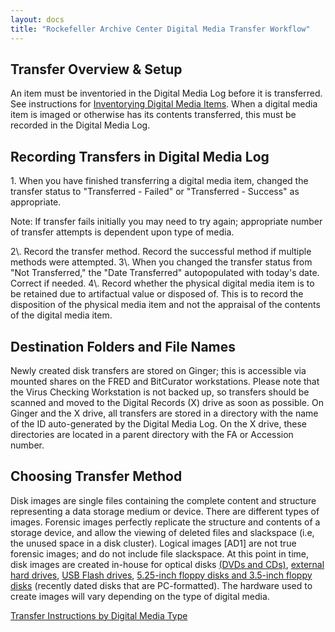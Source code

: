```yaml
---
layout: docs
title: "Rockefeller Archive Center Digital Media Transfer Workflow"
---
```


## Transfer Overview & Setup

An item must be inventoried in the Digital Media Log before it is transferred. See instructions for [Inventorying Digital Media Items](inventory). When a digital media item is imaged or otherwise has its contents transferred, this must be recorded in the Digital Media Log.

## Recording Transfers in Digital Media Log

1\. When you have finished transferring a digital media item, changed the transfer status to "Transferred - Failed" or "Transferred - Success" as appropriate.
  <div class="docs-example">
    <p>Note: If transfer fails initially you may need to try again; appropriate number of transfer attempts is dependent upon type of media.</p>
  </div>  
2\. Record the transfer method. Record the successful method if multiple methods were attempted.
3\.  When you changed the transfer status from "Not Transferred," the "Date Transferred" autopopulated with today's date. Correct if needed.
4\.  Record whether the physical digital media item is to be retained due to artifactual value or disposed of. This is to record the disposition of the physical media item and not the appraisal of the contents of the digital media item.

## Destination Folders and File Names

Newly created disk transfers are stored on Ginger; this is accessible via mounted shares on the FRED and BitCurator workstations. Please note that the Virus Checking Workstation is not backed up, so transfers should be scanned and moved to the Digital Records (X) drive as soon as possible. On Ginger and the X drive, all transfers are stored in a directory with the name of the ID auto-generated by the Digital Media Log. On the X drive, these directories are located in a parent directory with the FA or Accession number.

## Choosing Transfer Method

Disk images are single files containing the complete content and structure representing a data storage medium or device. There are different types of images. Forensic images perfectly replicate the structure and contents of a storage device, and allow the viewing of deleted files and slackspace (i.e, the unused space in a disk cluster). Logical images \[AD1\] are not true forensic images; and do not include file slackspace. At this point in time, disk images are created in-house for optical disks [(DVDs and CDs)](transfer-instructions#cds-&-dvds), [external hard drives](transfer-instructions#hard-drives-&-usb-flash-drives), [USB Flash drives](transfer-instructions#hard-drives-&-usb-flash-drives), [5.25-inch floppy disks and 3.5-inch floppy disks](transfer-instructions#3-1/2-inch-and-5-1/4-inch-floppy-disks) (recently dated disks that are PC-formatted). The hardware used to create images will vary depending on the type of digital media.

[Transfer Instructions by Digital Media Type](transfer-instructions)
